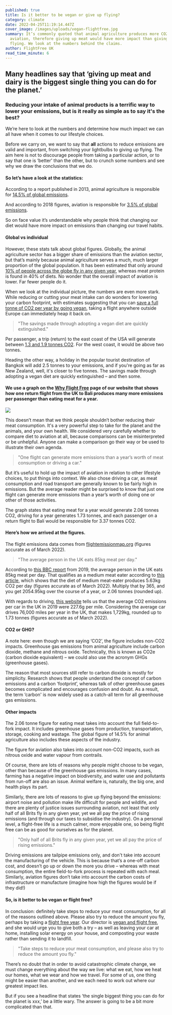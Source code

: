 ```yaml
---
published: true
title: Is it better to be vegan or give up flying?
category: climate
date: 2022-04-25T11:19:14.447Z
cover_image: /images/uploads/vegan-flightfree.jpg
summary: It’s commonly quoted that animal agriculture produces more CO2 than
  aviation, therefore giving up meat would have more impact than giving up
  flying. We look at the numbers behind the claims.
author: FlightFree UK
read_time_minute: 6
---
```

## Many headlines say that ‘giving up meat and dairy is the biggest single thing you can do for the planet.’

### Reducing your intake of animal products is a terrific way to lower your emissions, but is it really as simple as to say it's the best?

We’re here to look at the numbers and determine how much impact we can all have when it comes to our lifestyle choices. 

Before we carry on, we want to say that **all** actions to reduce emissions are valid and important, from switching your lightbulbs to giving up flying. The aim here is not to discourage people from taking a particular action, or to say that one is ‘better' than the other, but to crunch some numbers and see why we draw the conclusions that we do.

#### So let’s have a look at the statistics:

According to a report published in 2013, animal agriculture is responsible for [14.5% of global emissions](https://www.fao.org/3/i3437e/i3437e.pdf).

And according to 2018 figures, aviation is responsible for [3.5% of global emissions](https://www.carbonbrief.org/guest-post-calculating-the-true-climate-impact-of-aviation-emissions).

So on face value it’s understandable why people think that changing our diet would have more impact on emissions than changing our travel habits.

#### Global vs individual

However, these stats talk about global figures. Globally, the animal agriculture sector has a bigger share of emissions than the aviation sector, but that’s mainly because animal agriculture serves a much, much larger proportion of the global population. It has been estimated that only around [10% of people across the globe fly in any given year](https://www.theguardian.com/business/2020/nov/17/people-cause-global-aviation-emissions-study-covid-19), whereas meat protein is found in 40% of diets. No wonder that the overall impact of aviation is lower. Far fewer people do it. 

When we look at the individual picture, the numbers are even more stark. While reducing or cutting your meat intake can do wonders for lowering your carbon footprint, with estimates suggesting that you can [save a full tonne of CO2 per year by going vegan](https://www.ncbi.nlm.nih.gov/pmc/articles/PMC4372775/), taking a flight anywhere outside Europe can immediately heap it back on.

> "The savings made through adopting a vegan diet are quickly extinguished."

Per passenger, a trip (return) to the east coast of the USA will generate between [1.3 and 1.9 tonnes CO2](https://flightemissionmap.org/). For the west coast, it would be above two tonnes. 

Heading the other way, a holiday in the popular tourist destination of Bangkok will add 2.5 tonnes to your emissions, and if you're going as far as New Zealand, well, it's closer to five tonnes. The savings made through adopting a vegan diet are quickly extinguished – and then some.

#### We use a graph on the [Why Flight Free](https://flightfree.co.uk/why_flight_free/) page of our website that shows how one return flight from the UK to Bali produces many more emissions per passenger than eating meat for a year. 

![](/images/uploads/bar_chart.jpg)

This doesn’t mean that we think people shouldn’t bother reducing their meat consumption. It's a very powerful step to take for the planet and the animals, and your own health. We considered very carefully whether to compare diet to aviation at all, because comparisons can be misinterpreted or be unhelpful. Anyone can make a comparison go their way or be used to illustrate their own agenda. 

> "One flight can generate more emissions than a year’s worth of meat consumption or driving a car."

But it’s useful to hold up the impact of aviation in relation to other lifestyle choices, to put things into context. We also chose driving a car, as meat consumption and road transport are generally known to be fairly high in emissions. But the average reader might be surprised to know that just one flight can generate more emissions than a year’s worth of doing one or other of those activities.

The graph states that eating meat for a year would generate 2.06 tonnes CO2, driving for a year generates 1.73 tonnes, and each passenger on a return flight to Bali would be responsible for 3.37 tonnes CO2. 

#### Here’s how we arrived at the figures.

The flight emissions data comes from [flightemissionmap.org](http://flightemissionmap.org) (figures accurate as of March 2022). 

> "The average person in the UK eats 85kg meat per day."

According to [this BBC report](https://www.bbc.co.uk/news/explainers-59232599) from 2019, the average person in the UK eats 85kg meat per day. That qualifies as a medium meat eater according to [this article](https://www.ncbi.nlm.nih.gov/pmc/articles/PMC4372775/), which shows that the diet of medium meat-eater produces 5.63kg CO2 per day (figures accurate as of March 2022). Multiply that by 365, and you get 2054.95kg over the course of a year, or 2.06 tonnes (rounded up).

With regards to driving, [this website](https://www.nimblefins.co.uk/average-co2-emissions-car-uk) tells us that the average CO2 emissions per car in the UK in 2019 were 227.6g per mile. Considering the average car drives 76,000 miles per year in the UK, that makes 1,729kg, rounded up to 1.73 tonnes (figures accurate as of March 2022). 

#### CO2 or GHG? 

A note here: even though we are saying ‘CO2’, the figure includes non-CO2 impacts. Greenhouse gas emissions from animal agriculture include carbon dioxide, methane and nitrous oxide. Technically, this is known as CO2e (carbon dioxide equivalent) – we could also use the acronym GHGs (greenhouse gases). 

The reason that most sources still refer to carbon dioxide is mostly for simplicity. Research shows that people understand the concept of carbon emissions and a carbon ‘footprint’, whereas talk of other greenhouse gases becomes complicated and encourages confusion and doubt. As a result, the term ‘carbon' is now widely used as a catch-all term for all greenhouse gas emissions.

#### Other impacts

The 2.06 tonne figure for eating meat takes into account the full field-to-fork impact. It includes greenhouse gases from production, transportation, storage, cooking and wastage. The global figure of 14.5% for animal agriculture also includes these aspects of the industry. 

The figure for aviation also takes into account non-CO2 impacts, such as nitrous oxide and water vapour from contrails. 

Of course, there are lots of reasons why people might choose to be vegan, other than because of the greenhouse gas emissions. In many cases, farming has a negative impact on biodiversity, and water use and pollutants from run-off are also an issue. Animal welfare is, naturally, the big one, and health plays its part. 

Similarly, there are lots of reasons to give up flying beyond the emissions: airport noise and pollution make life difficult for people and wildlife, and there are plenty of justice issues surrounding aviation, not least that only half of all Brits fly in any given year, yet we all pay the price of rising emissions (and through our taxes to subsidise the industry). On a personal level, a flight-free life is a much calmer, more enjoyable one, so being flight free can be as good for ourselves as for the planet.

> "Only half of all Brits fly in any given year, yet we all pay the price of rising emissions."

Driving emissions are tailpipe emissions only, and don't take into account the manufacturing of the vehicle. This is because that’s a one-off carbon cost, and doesn’t go up or down the more you drive – whereas with meat consumption, the entire field-to-fork process is repeated with each meal. Similarly, aviation figures don’t take into account the carbon costs of infrastructure or manufacture (imagine how high the figures would be if they did!)

#### So, is it better to be vegan or flight free?

In conclusion: definitely take steps to reduce your meat consumption, for all of the reasons outlined above. Please also try to reduce the amount you fly, perhaps by taking a [flight free year](/index). Our director is [vegan and flight free](https://www.vegansociety.com/news/blog/flight-free-and-vegan), and she would urge you to give both a try – as well as leaving your car at home, installing solar energy on your house, and composting your waste rather than sending it to landfill.

> "Take steps to reduce your meat consumption, and please also try to reduce the amount you fly."

There’s no doubt that in order to avoid catastrophic climate change, we must change everything about the way we live: what we eat, how we heat our homes, what we wear and how we travel. For some of us, one thing might be easier than another, and we each need to work out where our greatest impact lies. 

But if you see a headline that states ‘the single biggest thing you can do for the planet is xxx,’ be a little wary. The answer is going to be a bit more complicated than that.